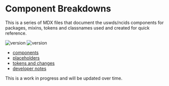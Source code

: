 # Component Breakdowns

This is a series of MDX files that document the uswds/ncids components for packages, mixins, tokens and classnames used and created for quick reference.

![version](https://img.shields.io/badge/ncids-2.3.0-bd0246.svg?style=flat)
![version](https://img.shields.io/badge/uswds-3.3.0-4287f5.svg?style=flat)

- [components](/components/index.md)
- [placeholders](/placeholders/index.md)
- [tokens and changes](/tokens/index.md)
- [developer notes](/tokens/developer.md)

This is a work in progress and will be updated over time.

